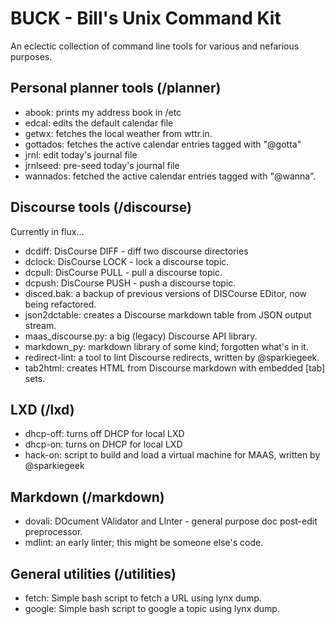 # BUCK - Bill's Unix Command Kit
An eclectic collection of command line tools for various and nefarious purposes.

## Personal planner tools (/planner)

* abook: prints my address book in /etc
* edcal: edits the default calendar file
* getwx: fetches the local weather from wttr.in.
* gottados: fetches the active calendar entries tagged with "@gotta"
* jrnl: edit today's journal file
* jrnlseed: pre-seed today's journal file
* wannados: fetched the active calendar entries tagged with "@wanna".

## Discourse tools (/discourse)

Currently in flux...

* dcdiff: DisCourse DIFF - diff two discourse directories
* dclock: DisCourse LOCK - lock a discourse topic.
* dcpull: DisCourse PULL - pull a discourse topic.
* dcpush: DisCourse PUSH - push a discourse topic.
* disced.bak: a backup of previous versions of DISCourse EDitor, now being refactored.
* json2dctable: creates a Discourse markdown table from JSON output stream.
* maas_discourse.py: a big (legacy) Discourse API library.
* markdown_py: markdown library of some kind; forgotten what's in it.
* redirect-lint: a tool to lint Discourse redirects, written by @sparkiegeek.
* tab2html: creates HTML from Discourse markdown with embedded [tab] sets.

## LXD (/lxd)

* dhcp-off: turns off DHCP for local LXD
* dhcp-on: turns on DHCP for local LXD
* hack-on: script to build and load a virtual machine for MAAS, written by @sparkiegeek

## Markdown (/markdown)

* dovali: DOcument VAlidator and LInter - general purpose doc post-edit preprocessor.
* mdlint: an early linter; this might be someone else's code.

## General utilities (/utilities)

* fetch: Simple bash script to fetch a URL using lynx dump.
* google: Simple bash script to google a topic using lynx dump.
